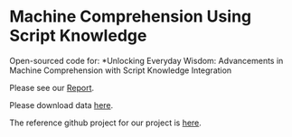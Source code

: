 # Machine Comprehension Using Script Knowledge
Open-sourced code for: *Unlocking Everyday Wisdom: Advancements in Machine Comprehension with Script Knowledge Integration

Please see our [Report](https://drive.google.com/file/d/1NOxFKeGOru7qXUmwpIkt6_7-hSBQObpl/view).

Please download data [here](https://s3.amazonaws.com/747-common-sense-data/preprocessed.tar).

The reference github project for our project is [here](https://github.com/intfloat/commonsense-rc).

